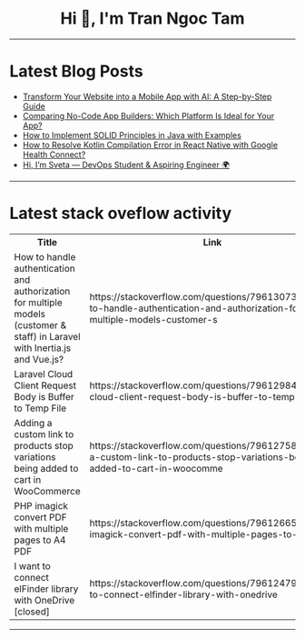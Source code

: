 <h1 align="center">Hi 👋, I'm Tran Ngoc Tam</h1>

---

# Latest Blog Posts 
<!-- BLOG-POST-LIST:START -->
- [Transform Your Website into a Mobile App with AI: A Step-by-Step Guide](https://dev.to/srdan_borovi_584c6b1d773/transform-your-website-into-a-mobile-app-with-ai-a-step-by-step-guide-18kc)
- [Comparing No-Code App Builders: Which Platform Is Ideal for Your App?](https://dev.to/srdan_borovi_584c6b1d773/comparing-no-code-app-builders-which-platform-is-ideal-for-your-app-54nm)
- [How to Implement SOLID Principles in Java with Examples](https://dev.to/generatecodedev/how-to-implement-solid-principles-in-java-with-examples-4k7e)
- [How to Resolve Kotlin Compilation Error in React Native with Google Health Connect?](https://dev.to/generatecodedev/how-to-resolve-kotlin-compilation-error-in-react-native-with-google-health-connect-1k5p)
- [Hi, I’m Sveta — DevOps Student &amp; Aspiring Engineer 🌍](https://dev.to/c_d_a7c10b4d6f6aa68be7495/hi-im-sveta-devops-student-aspiring-engineer-56nk)
<!-- BLOG-POST-LIST:END -->

---

# Latest stack oveflow activity
<table>
  <tr><th>Title</th><th>Link</th></tr>
  <!-- STACKOVERFLOW:START --><tr><td>How to handle authentication and authorization for multiple models &lpar;customer &amp; staff&rpar; in Laravel with Inertia.js and Vue.js?</td><td>https://stackoverflow.com/questions/79613073/how-to-handle-authentication-and-authorization-for-multiple-models-customer-s</td></tr><tr><td>Laravel Cloud Client Request Body is Buffer to Temp File</td><td>https://stackoverflow.com/questions/79612984/laravel-cloud-client-request-body-is-buffer-to-temp-file</td></tr><tr><td>Adding a custom link to products stop variations being added to cart in WooCommerce</td><td>https://stackoverflow.com/questions/79612758/adding-a-custom-link-to-products-stop-variations-being-added-to-cart-in-woocomme</td></tr><tr><td>PHP imagick convert PDF with multiple pages to A4 PDF</td><td>https://stackoverflow.com/questions/79612665/php-imagick-convert-pdf-with-multiple-pages-to-a4-pdf</td></tr><tr><td>I want to connect elFinder library with OneDrive [closed]</td><td>https://stackoverflow.com/questions/79612479/i-want-to-connect-elfinder-library-with-onedrive</td></tr><!-- STACKOVERFLOW:END -->
</table>

---


